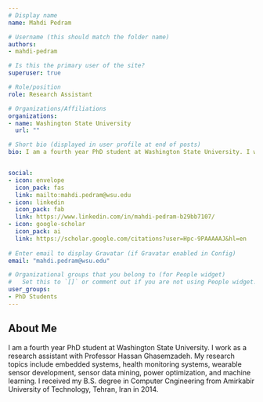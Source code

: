 ```yaml
---
# Display name
name: Mahdi Pedram

# Username (this should match the folder name)
authors:
- mahdi-pedram

# Is this the primary user of the site?
superuser: true

# Role/position
role: Research Assistant

# Organizations/Affiliations
organizations:
- name: Washington State University
  url: ""

# Short bio (displayed in user profile at end of posts)
bio: I am a fourth year PhD student at Washington State University. I work as a research assistant with Professor Hassan Ghasemzadeh. My research topics include embedded systems, health monitoring systems, wearable sensor development, sensor data mining, power optimization, and machine learning. I received my B.S. degree in Computer Cngineering from Amirkabir University of Technology, Tehran, Iran in 2014.    


social:
- icon: envelope
  icon_pack: fas
  link: mailto:mahdi.pedram@wsu.edu
- icon: linkedin
  icon_pack: fab
  link: https://www.linkedin.com/in/mahdi-pedram-b29bb7107/
- icon: google-scholar
  icon_pack: ai
  link: https://scholar.google.com/citations?user=Hpc-9PAAAAAJ&hl=en
 
# Enter email to display Gravatar (if Gravatar enabled in Config)
email: "mahdi.pedram@wsu.edu"

# Organizational groups that you belong to (for People widget)
#   Set this to `[]` or comment out if you are not using People widget.
user_groups:
- PhD Students
---
```

## About Me
I am a fourth year PhD student at Washington State University. I work as a research assistant with Professor Hassan Ghasemzadeh. My research topics include embedded systems, health monitoring systems, wearable sensor development, sensor data mining, power optimization, and machine learning. I received my B.S. degree in Computer Cngineering from Amirkabir University of Technology, Tehran, Iran in 2014.